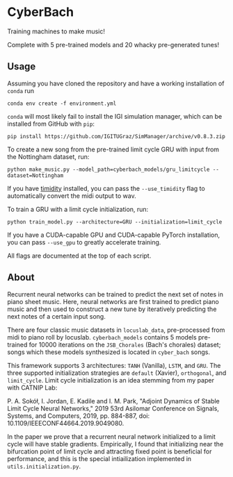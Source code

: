 # CyberBach

Training machines to make music!

Complete with 5 pre-trained models and 20 whacky pre-generated tunes!

## Usage

Assuming you have cloned the repository and have a working installation of `conda` run

```
conda env create -f environment.yml
```

`conda` will most likely fail to install the IGI simulation manager, which can be installed from GitHub with `pip`:

```
pip install https://github.com/IGITUGraz/SimManager/archive/v0.8.3.zip
```

To create a new song from the pre-trained limit cycle GRU with input from the Nottingham dataset, run:

```
python make_music.py --model_path=cyberbach_models/gru_limitcycle --dataset=Nottingham
```

If you have [timidity](http://timidity.sourceforge.net/) installed, you can pass the `--use_timidity` flag to automatically convert the midi output to wav.

To train a GRU with a limit cycle initialization, run:

```
python train_model.py --architecture=GRU --initialization=limit_cycle
```

If you have a CUDA-capable GPU and CUDA-capable PyTorch installation, you can pass `--use_gpu` to greatly accelerate training.

All flags are documented at the top of each script.

## About

Recurrent neural networks can be trained to predict the next set of notes in piano sheet music. Here, neural networks are first trained to predict piano music and then used to construct a new tune by iteratively predicting the next notes of a certain input song.

There are four classic music datasets in `locuslab_data`, pre-processed from midi to piano roll by locuslab. `cyberbach_models` contains 5 models pre-trained for 10000 iterations on the `JSB_Chorales` (Bach's chorales) dataset; songs which these models synthesized is located in `cyber_bach` songs.

This framework supports 3 architectures: `TANH` (Vanilla), `LSTM`, and `GRU`. The three supported initialization strategies are `default` (Xavier), `orthogonal`, and `limit_cycle`. Limit cycle initialization is an idea stemming from my paper with CATNIP Lab:

P. A. Sokół, I. Jordan, E. Kadile and I. M. Park, "Adjoint Dynamics of Stable Limit Cycle Neural Networks," 2019 53rd Asilomar Conference on Signals, Systems, and Computers, 2019, pp. 884-887, doi: 10.1109/IEEECONF44664.2019.9049080.

In the paper we prove that a recurrent neural network initialized to a limit cycle will have stable gradients. Empirically, I found that initializing near the bifurcation point of limit cycle and attracting fixed point is beneficial for performance, and this is the special intiailization implemented in `utils.initialization.py`.
